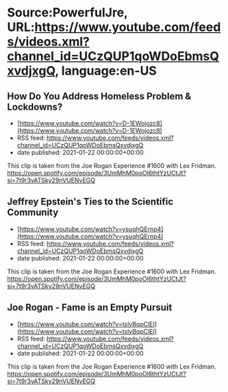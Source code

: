 # Source:PowerfulJre, URL:https://www.youtube.com/feeds/videos.xml?channel_id=UCzQUP1qoWDoEbmsQxvdjxgQ, language:en-US

## How Do You Address Homeless Problem & Lockdowns?
 - [https://www.youtube.com/watch?v=D-1EWojozc8](https://www.youtube.com/watch?v=D-1EWojozc8)
 - RSS feed: https://www.youtube.com/feeds/videos.xml?channel_id=UCzQUP1qoWDoEbmsQxvdjxgQ
 - date published: 2021-01-22 00:00:00+00:00

This clip is taken from the Joe Rogan Experience #1600 with Lex Fridman. https://open.spotify.com/episode/3UmMhM0poOl6thtYzUCtJt?si=7t9r3vATSky29nVUENvEGQ

## Jeffrey Epstein's Ties to the Scientific Community
 - [https://www.youtube.com/watch?v=ysuqhQErnp4](https://www.youtube.com/watch?v=ysuqhQErnp4)
 - RSS feed: https://www.youtube.com/feeds/videos.xml?channel_id=UCzQUP1qoWDoEbmsQxvdjxgQ
 - date published: 2021-01-22 00:00:00+00:00

This clip is taken from the Joe Rogan Experience #1600 with Lex Fridman. https://open.spotify.com/episode/3UmMhM0poOl6thtYzUCtJt?si=7t9r3vATSky29nVUENvEGQ

## Joe Rogan - Fame is an Empty Pursuit
 - [https://www.youtube.com/watch?v=tslyBqpClEI](https://www.youtube.com/watch?v=tslyBqpClEI)
 - RSS feed: https://www.youtube.com/feeds/videos.xml?channel_id=UCzQUP1qoWDoEbmsQxvdjxgQ
 - date published: 2021-01-22 00:00:00+00:00

This clip is taken from the Joe Rogan Experience #1600 with Lex Fridman. https://open.spotify.com/episode/3UmMhM0poOl6thtYzUCtJt?si=7t9r3vATSky29nVUENvEGQ

